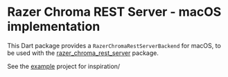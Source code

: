 # Razer Chroma REST Server - macOS implementation

This Dart package provides a `RazerChromaRestServerBackend` for macOS, to be used with the
[razer_chroma_rest_server](../razer_chroma_rest_server) package.

See the [example](example) project for inspiration/
